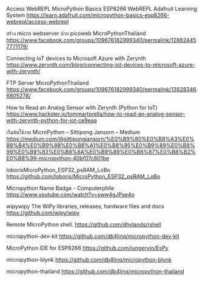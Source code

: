 Access WebREPL MicroPython Basics ESP8266 WebREPL Adafruit Learning System
https://learn.adafruit.com/micropython-basics-esp8266-webrepl/access-webrepl

สร้าง micro webserver ด้วย picoweb MicroPythonThailand
https://www.facebook.com/groups/109676182999340/permalink/128624457771179/

Connecting IoT devices to Microsoft Azure with Zerynth
https://www.zerynth.com/blog/connecting-iot-devices-to-microsoft-azure-with-zerynth/

FTP Server MicroPythonThailand
https://www.facebook.com/groups/109676182999340/permalink/138283466805278/

How to Read an Analog Sensor with Zerynth (Python for IoT)
https://www.hackster.io/tommartorella/how-to-read-an-analog-sensor-with-zerynth-python-for-iot-ce9eaa

เริ่มต้นใช้งาน MicroPython – Sittipong Jansorn – Medium
https://medium.com/@sittipongjansorn/%E0%B9%80%E0%B8%A3%E0%B8%B4%E0%B9%88%E0%B8%A1%E0%B8%95%E0%B9%89%E0%B8%99%E0%B9%83%E0%B8%8A%E0%B9%89%E0%B8%87%E0%B8%B2%E0%B8%99-micropython-40bf07c601be

loborisMicroPython_ESP32_psRAM_LoBo
https://github.com/loboris/MicroPython_ESP32_psRAM_LoBo

Micropython Name Badge - Computerphile
https://www.youtube.com/watch?v=sww4gJPse4o


wipywipy The WiPy libraries, releases, hardware files and docs
https://github.com/wipy/wipy

Remote MicroPython shell.
https://github.com/dhylands/rshell

micropython-dev-kit
https://github.com/db4linq/micropython-dev-kit

MicroPython IDE for ESP8266
https://github.com/jungervin/EsPy

micropython-blynk
https://github.com/db4linq/micropython-blynk

micropython-thailand
https://github.com/db4linq/micropython-thailand
